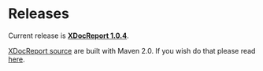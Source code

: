 # Releases #

Current release is **[XDocReport 1.0.4](XDocReport104.md)**.

[XDocReport source](http://code.google.com/p/xdocreport/source/checkout) are built with Maven 2.0. If you wish do that please read [here](HowBuildXDocReport.md).
